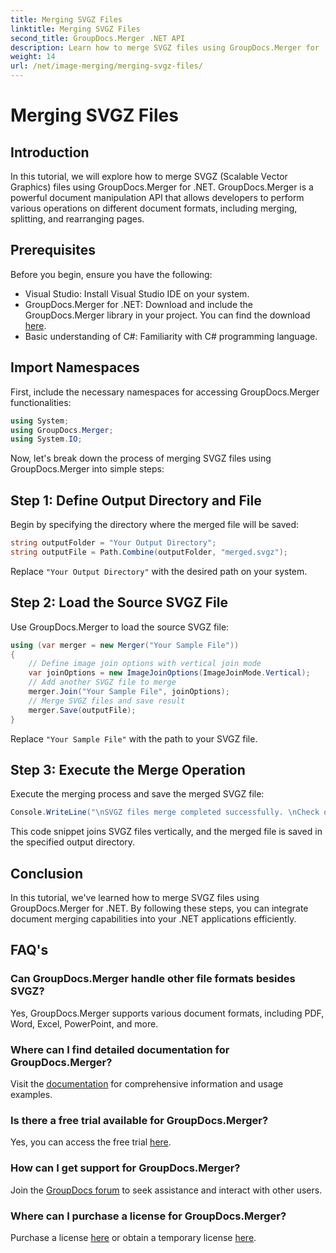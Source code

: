 ```yaml
---
title: Merging SVGZ Files
linktitle: Merging SVGZ Files
second_title: GroupDocs.Merger .NET API
description: Learn how to merge SVGZ files using GroupDocs.Merger for .NET with this step-by-step tutorial. Enhance your document manipulation skills.
weight: 14
url: /net/image-merging/merging-svgz-files/
---
```


# Merging SVGZ Files

## Introduction
In this tutorial, we will explore how to merge SVGZ (Scalable Vector Graphics) files using GroupDocs.Merger for .NET. GroupDocs.Merger is a powerful document manipulation API that allows developers to perform various operations on different document formats, including merging, splitting, and rearranging pages.
## Prerequisites
Before you begin, ensure you have the following:
- Visual Studio: Install Visual Studio IDE on your system.
- GroupDocs.Merger for .NET: Download and include the GroupDocs.Merger library in your project. You can find the download [here](https://releases.groupdocs.com/merger/net/).
- Basic understanding of C#: Familiarity with C# programming language.

## Import Namespaces
First, include the necessary namespaces for accessing GroupDocs.Merger functionalities:
```csharp
using System; 
using GroupDocs.Merger;
using System.IO;
```

Now, let's break down the process of merging SVGZ files using GroupDocs.Merger into simple steps:
## Step 1: Define Output Directory and File
Begin by specifying the directory where the merged file will be saved:
```csharp
string outputFolder = "Your Output Directory";
string outputFile = Path.Combine(outputFolder, "merged.svgz");
```
Replace `"Your Output Directory"` with the desired path on your system.
## Step 2: Load the Source SVGZ File
Use GroupDocs.Merger to load the source SVGZ file:
```csharp
using (var merger = new Merger("Your Sample File"))
{
    // Define image join options with vertical join mode
    var joinOptions = new ImageJoinOptions(ImageJoinMode.Vertical);
    // Add another SVGZ file to merge
    merger.Join("Your Sample File", joinOptions);
    // Merge SVGZ files and save result
    merger.Save(outputFile);
}
```
Replace `"Your Sample File"` with the path to your SVGZ file.
## Step 3: Execute the Merge Operation
Execute the merging process and save the merged SVGZ file:
```csharp
Console.WriteLine("\nSVGZ files merge completed successfully. \nCheck output in {0}", outputFolder);
```
This code snippet joins SVGZ files vertically, and the merged file is saved in the specified output directory.

## Conclusion
In this tutorial, we've learned how to merge SVGZ files using GroupDocs.Merger for .NET. By following these steps, you can integrate document merging capabilities into your .NET applications efficiently.

## FAQ's
### Can GroupDocs.Merger handle other file formats besides SVGZ?
Yes, GroupDocs.Merger supports various document formats, including PDF, Word, Excel, PowerPoint, and more.
### Where can I find detailed documentation for GroupDocs.Merger?
Visit the [documentation](https://tutorials.groupdocs.com/merger/net/) for comprehensive information and usage examples.
### Is there a free trial available for GroupDocs.Merger?
Yes, you can access the free trial [here](https://releases.groupdocs.com/).
### How can I get support for GroupDocs.Merger?
Join the [GroupDocs forum](https://forum.groupdocs.com/c/merger/32) to seek assistance and interact with other users.
### Where can I purchase a license for GroupDocs.Merger?
Purchase a license [here](https://purchase.groupdocs.com/buy) or obtain a temporary license [here](https://purchase.groupdocs.com/temporary-license/).
